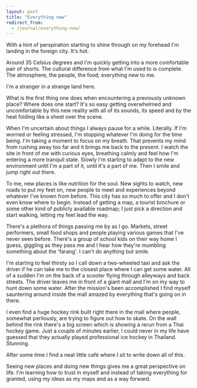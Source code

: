 ```yaml
---
layout: post
title: "Everything new"
redirect_from:
  - /journal/everything-new/
---
```


With a hint of perspiration starting to shine through on my forehead I'm landing in the foreign city. It's hot.

Around 35 Celsius degrees and I'm quickly getting into a more comfortable pair of shorts. The cultural difference from what I'm used to is complete. The atmosphere, the people, the food; everything new to me.

I'm a stranger in a strange land here.

What is the first thing one does when encountering a previously unknown place? Where does one start? It's so easy getting overwhelmed and uncomfortable by this new reality with all of its sounds, its speed and by the heat folding like a sheet over the scene.

When I'm uncertain about things I always pause for a while. Literally. If I'm worried or feeling stressed, I'm stopping whatever I'm doing for the time being. I'm taking a moment to focus on my breath. That prevents my mind from rushing away too far and it brings me back to the present. I watch the site in front of me with curious eyes, breathing calmly and feel how I'm entering a more tranquil state. Slowly I'm starting to adapt to the new environment until I'm a part of it, until it's a part of me. Then I smile and jump right out there.

To me, new places is like nutrition for the soul. New sights to watch, new roads to put my feet on, new people to meet and experiences beyond whatever I've known from before. This city has so much to offer and I don't even know where to begin. Instead of getting a map, a tourist brochure or some other kind of publicly available roadmap; I just pick a direction and start walking, letting my feet lead the way.

There's a plethora of things passing me by as I go. Markets, street performers, small food shops and people playing various games that I've never seen before. There's a group of school kids on their way home I guess, giggling as they pass me and I hear how they're mumbling something about the 'farang'. I can't do anything but smile.

I'm starting to feel thirsty so I call down a two-wheeled taxi and ask the driver if he can take me to the closest place where I can get some water. All of a sudden I'm on the back of a scooter flying through alleyways and back streets. The driver leaves me in front of a giant mall and I'm on my way to hunt down some water. After the mission's been accomplished I find myself sauntering around inside the mall amazed by everything that's going on in there.

I even find a huge hockey rink built right there in the mall where people, somewhat perilously, are trying to figure out how to skate. On the wall behind the rink there's a big screen which is showing a rerun from a Thai hockey game. Just a couple of minutes earlier, I could never in my life have guessed that they actually played professional ice hockey in Thailand. Stunning.

After some time I find a neat little café where I sit to write down all of this.

Seeing new places and doing new things gives me a great perspective on life. I'm learning how to trust in myself and instead of taking everything for granted, using my ideas as my maps and as a way forward.
